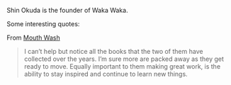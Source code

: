 Shin Okuda is the founder of Waka Waka.  

Some interesting quotes:

From [Mouth Wash](https://mouthwash.co/journal/sitting-down-with-shin-and-kristin-okuda)

> I can’t help but notice all the books that the two of them have collected over the years. I’m sure more are packed away as they get ready to move. Equally important to them making great work, is the ability to stay inspired and continue to learn new things.


